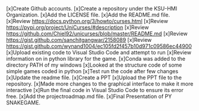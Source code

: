  [x]Create Github accounts.
 [x]Create a repository under the KSU-HMI Organization. 
 [x]Add the LICENSE file. 
 [x]Add the README.md file. 
 [x]Review https://docs.python.org/3/howto/curses.html
 [x]Review https://pypi.org/project/UniCurses/#description
 [x]Review https://github.com/Chiel92/unicurses/blob/master/README.md
 [x]Review https://gist.github.com/sanchitgangwar/2158089
 [x]Review https://gist.github.com/wynand1004/ec105fd2f457b10d971c09586ec44900
 [x]Upload existing code to Visual Studio Code and attempt to run
 [x]Review information on in python library for the game.
 [x]Conda was added to the directory PATH of my windows
 [x]Looked at the structure code of some simple games coded in python
 [x]Test run the code after few changes
 [x]Update the readme file. 
 [x]Create a PPT 
 [x]Upload the PPT file to the repository. 
 [x]Made more changes to the graphical interface to make it more interactive
 [x]Run the final code in Visual Studio Code to ensure its error free.
 [x]Add the projectroadmap.md file.
 [x]Final Presentation of PY SNAKEGAME.
